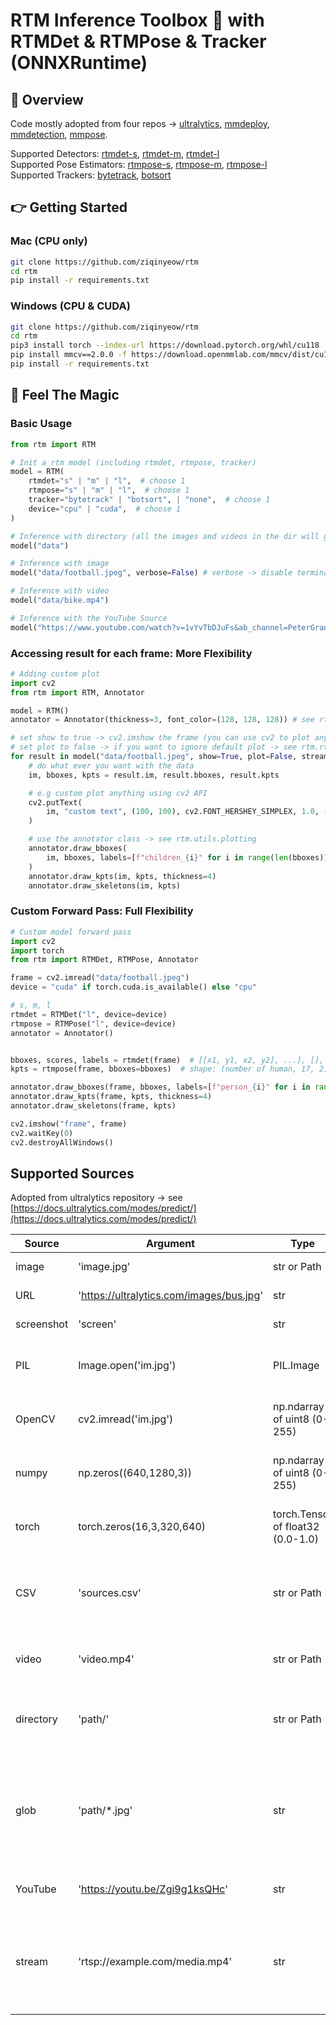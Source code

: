 # RTM Inference Toolbox 🚀 with RTMDet & RTMPose & Tracker (ONNXRuntime)

## 🫰 Overview

Code mostly adopted from four repos -> [ultralytics](https://github.com/ultralytics/ultralytics), [mmdeploy](https://github.com/open-mmlab/mmdeploy), [mmdetection](https://github.com/open-mmlab/mmdetection), [mmpose](https://github.com/open-mmlab/mmpose).

Supported Detectors: [rtmdet-s](./rtm/model/rtmdet-s/), [rtmdet-m](./rtm/model/rtmdet-m/), [rtmdet-l](./rtm/model/rtmdet-l/) \
Supported Pose Estimators: [rtmpose-s](./rtm/model/rtmpose-s/), [rtmpose-m](./rtm/model/rtmpose-m/), [rtmpose-l](./rtm/model/rtmpose-l/) \
Supported Trackers: [bytetrack](./rtm/trackers/byte_tracker.py), [botsort](./rtm/trackers/bot_sort.py)

## 👉 Getting Started

### Mac (CPU only)

```bash
git clone https://github.com/ziqinyeow/rtm
cd rtm
pip install -r requirements.txt

```

### Windows (CPU & CUDA)

```bash
git clone https://github.com/ziqinyeow/rtm
cd rtm
pip3 install torch --index-url https://download.pytorch.org/whl/cu118
pip install mmcv==2.0.0 -f https://download.openmmlab.com/mmcv/dist/cu118/torch2.0/index.html
pip install -r requirements.txt

```

## 🤩 Feel The Magic

### Basic Usage

```python
from rtm import RTM

# Init a rtm model (including rtmdet, rtmpose, tracker)
model = RTM(
    rtmdet="s" | "m" | "l",  # choose 1
    rtmpose="s" | "m" | "l",  # choose 1
    tracker="bytetrack" | "botsort", | "none",  # choose 1
    device="cpu" | "cuda",  # choose 1
)

# Inference with directory (all the images and videos in the dir will get inference sequentially)
model("data")

# Inference with image
model("data/football.jpeg", verbose=False) # verbose -> disable terminal printing

# Inference with video
model("data/bike.mp4")

# Inference with the YouTube Source
model("https://www.youtube.com/watch?v=1vYvTbDJuFs&ab_channel=PeterGrant", save=True)
```

### Accessing result for each frame: More Flexibility

```python
# Adding custom plot
import cv2
from rtm import RTM, Annotator

model = RTM()
annotator = Annotator(thickness=3, font_color=(128, 128, 128)) # see rtm.utils.plotting

# set show to true -> cv2.imshow the frame (you can use cv2 to plot anything in the frame)
# set plot to false -> if you want to ignore default plot -> see rtm.rtm (line `if plot:`)
for result in model("data/football.jpeg", show=True, plot=False, stream=True):
    # do what ever you want with the data
    im, bboxes, kpts = result.im, result.bboxes, result.kpts

    # e.g custom plot anything using cv2 API
    cv2.putText(
        im, "custom text", (100, 100), cv2.FONT_HERSHEY_SIMPLEX, 1.0, (128, 128, 128)
    )

    # use the annotator class -> see rtm.utils.plotting
    annotator.draw_bboxes(
        im, bboxes, labels=[f"children_{i}" for i in range(len(bboxes))]
    )
    annotator.draw_kpts(im, kpts, thickness=4)
    annotator.draw_skeletons(im, kpts)
```

### Custom Forward Pass: Full Flexibility

```python
# Custom model forward pass
import cv2
import torch
from rtm import RTMDet, RTMPose, Annotator

frame = cv2.imread("data/football.jpeg")
device = "cuda" if torch.cuda.is_available() else "cpu"

# s, m, l
rtmdet = RTMDet("l", device=device)
rtmpose = RTMPose("l", device=device)
annotator = Annotator()


bboxes, scores, labels = rtmdet(frame)  # [[x1, y1, x2, y2], ...], [], []
kpts = rtmpose(frame, bboxes=bboxes)  # shape: (number of human, 17, 2)

annotator.draw_bboxes(frame, bboxes, labels=[f"person_{i}" for i in range(len(bboxes))])
annotator.draw_kpts(frame, kpts, thickness=4)
annotator.draw_skeletons(frame, kpts)

cv2.imshow("frame", frame)
cv2.waitKey(0)
cv2.destroyAllWindows()
```

## Supported Sources

Adopted from ultralytics repository -> see [https://docs.ultralytics.com/modes/predict/](https://docs.ultralytics.com/modes/predict/)

| Source     | Argument                                 | Type                              | Notes                                                                     |
| ---------- | ---------------------------------------- | --------------------------------- | ------------------------------------------------------------------------- |
| image      | 'image.jpg'                              | str or Path                       | Single image file.                                                        |
| URL        | 'https://ultralytics.com/images/bus.jpg' | str                               | URL to an image.                                                          |
| screenshot | 'screen'                                 | str                               | Capture a screenshot.                                                     |
| PIL        | Image.open('im.jpg')                     | PIL.Image                         | HWC format with RGB channels.                                             |
| OpenCV     | cv2.imread('im.jpg')                     | np.ndarray of uint8 (0-255)       | HWC format with BGR channels.                                             |
| numpy      | np.zeros((640,1280,3))                   | np.ndarray of uint8 (0-255)       | HWC format with BGR channels.                                             |
| torch      | torch.zeros(16,3,320,640)                | torch.Tensor of float32 (0.0-1.0) | BCHW format with RGB channels.                                            |
| CSV        | 'sources.csv'                            | str or Path                       | CSV file containing paths to images, videos, or directories.              |
| video      | 'video.mp4'                              | str or Path                       | Video file in formats like MP4, AVI, etc.                                 |
| directory  | 'path/'                                  | str or Path                       | Path to a directory containing images or videos.                          |
| glob       | 'path/\*.jpg'                            | str                               | Glob pattern to match multiple files. Use the \* character as a wildcard. |
| YouTube    | 'https://youtu.be/Zgi9g1ksQHc'           | str                               | URL to a YouTube video.                                                   |
| stream     | 'rtsp://example.com/media.mp4'           | str                               | URL for streaming protocols such as RTSP, RTMP, or an IP address.         |
